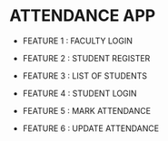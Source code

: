 # ATTENDANCE APP

* FEATURE 1 : FACULTY LOGIN

* FEATURE 2 : STUDENT REGISTER

* FEATURE 3 : LIST OF STUDENTS

* FEATURE 4 : STUDENT LOGIN

* FEATURE 5 : MARK ATTENDANCE

* FEATURE 6 : UPDATE ATTENDANCE